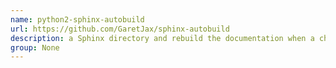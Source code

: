 ```yaml
---
name: python2-sphinx-autobuild
url: https://github.com/GaretJax/sphinx-autobuild
description: a Sphinx directory and rebuild the documentation when a change is detected. Also includes a livereload enabled web server. URL : https://github.com/GaretJax/sphinx-autobuild Groups : None
group: None
---
```

